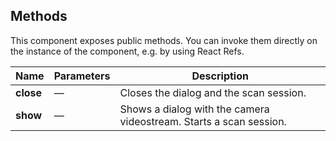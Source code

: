 ## Methods

This component exposes public methods. You can invoke them directly on the instance of the component, e.g. by using React Refs.

| Name      | Parameters | Description                                                        |
| --------- | ---------- | ------------------------------------------------------------------ |
| **close** | &mdash;    | Closes the dialog and the scan session.                            |
| **show**  | &mdash;    | Shows a dialog with the camera videostream. Starts a scan session. |
